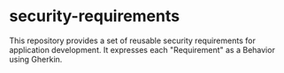 # security-requirements
This repository provides a set of reusable security requirements for application development. It expresses each "Requirement" as a Behavior using Gherkin.
